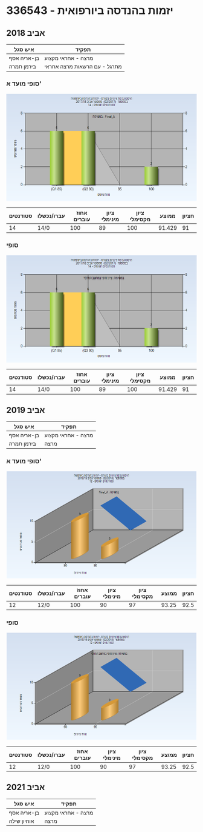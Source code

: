 # 336543 - יזמות בהנדסה ביורפואית

## אביב 2018

| איש סגל | תפקיד |
| ---- | ---- |
| בן-אריה אסף | מרצה - אחראי מקצוע |
| בירמן תמרה | מתרגל - עם הרשאות מרצה אחראי |

### סופי מועד א'

![201702 Final_A](201702/Final_A.png)

| סטודנטים | עברו/נכשלו | אחוז עוברים | ציון מינימלי | ציון מקסימלי | ממוצע | חציון |
| ---- | ---- | ---- | ---- | ---- | ---- | ---- |
| 14 | 14/0 | 100 | 89 | 100 | 91.429 | 91 |

### סופי

![201702 Finals](201702/Finals.png)

| סטודנטים | עברו/נכשלו | אחוז עוברים | ציון מינימלי | ציון מקסימלי | ממוצע | חציון |
| ---- | ---- | ---- | ---- | ---- | ---- | ---- |
| 14 | 14/0 | 100 | 89 | 100 | 91.429 | 91 |

## אביב 2019

| איש סגל | תפקיד |
| ---- | ---- |
| בן-אריה אסף | מרצה - אחראי מקצוע |
| בירמן תמרה | מרצה |

### סופי מועד א'

![201802 Final_A](201802/Final_A.png)

| סטודנטים | עברו/נכשלו | אחוז עוברים | ציון מינימלי | ציון מקסימלי | ממוצע | חציון |
| ---- | ---- | ---- | ---- | ---- | ---- | ---- |
| 12 | 12/0 | 100 | 90 | 97 | 93.25 | 92.5 |

### סופי

![201802 Finals](201802/Finals.png)

| סטודנטים | עברו/נכשלו | אחוז עוברים | ציון מינימלי | ציון מקסימלי | ממוצע | חציון |
| ---- | ---- | ---- | ---- | ---- | ---- | ---- |
| 12 | 12/0 | 100 | 90 | 97 | 93.25 | 92.5 |

## אביב 2021

| איש סגל | תפקיד |
| ---- | ---- |
| בן-אריה אסף | מרצה - אחראי מקצוע |
| אוחיון שילה | מרצה |

